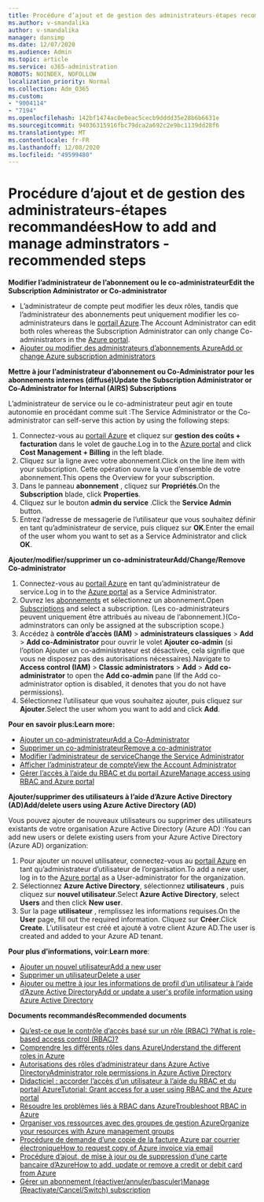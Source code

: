 ```yaml
---
title: Procédure d’ajout et de gestion des administrateurs-étapes recommandées
ms.author: v-smandalika
author: v-smandalika
manager: dansimp
ms.date: 12/07/2020
ms.audience: Admin
ms.topic: article
ms.service: o365-administration
ROBOTS: NOINDEX, NOFOLLOW
localization_priority: Normal
ms.collection: Adm_O365
ms.custom:
- "9004114"
- "7194"
ms.openlocfilehash: 142bf1474ac0e0eac5cecb9dddd35e28b6b6631e
ms.sourcegitcommit: 94036315916fbc79dca2a692c2e9bc1139dd28f6
ms.translationtype: MT
ms.contentlocale: fr-FR
ms.lasthandoff: 12/08/2020
ms.locfileid: "49599480"
---
```

# <a name="how-to-add-and-manage-adminstrators---recommended-steps"></a><span data-ttu-id="7afb0-102">Procédure d’ajout et de gestion des administrateurs-étapes recommandées</span><span class="sxs-lookup"><span data-stu-id="7afb0-102">How to add and manage adminstrators - recommended steps</span></span>

<span data-ttu-id="7afb0-103">**Modifier l’administrateur de l’abonnement ou le co-administrateur**</span><span class="sxs-lookup"><span data-stu-id="7afb0-103">**Edit the Subscription Administrator or Co-administrator**</span></span>

- <span data-ttu-id="7afb0-104">L’administrateur de compte peut modifier les deux rôles, tandis que l’administrateur des abonnements peut uniquement modifier les co-administrateurs dans le [portail Azure](https://ms.portal.azure.com/#home).</span><span class="sxs-lookup"><span data-stu-id="7afb0-104">The Account Administrator can edit both roles whereas the Subscription Administrator can only change Co-administrators in the [Azure portal](https://ms.portal.azure.com/#home).</span></span>
- [<span data-ttu-id="7afb0-105">Ajouter ou modifier des administrateurs d’abonnements Azure</span><span class="sxs-lookup"><span data-stu-id="7afb0-105">Add or change Azure subscription administrators</span></span>](https://docs.microsoft.com/azure/cost-management-billing/manage/add-change-subscription-administrator)

<span data-ttu-id="7afb0-106">**Mettre à jour l’administrateur d’abonnement ou Co-Administrator pour les abonnements internes (diffusé)**</span><span class="sxs-lookup"><span data-stu-id="7afb0-106">**Update the Subscription Administrator or Co-Administrator for Internal (AIRS) Subscriptions**</span></span>

<span data-ttu-id="7afb0-107">L’administrateur de service ou le co-administrateur peut agir en toute autonomie en procédant comme suit :</span><span class="sxs-lookup"><span data-stu-id="7afb0-107">The Service Administrator or the Co-administrator can self-serve this action by using the following steps:</span></span>

1. <span data-ttu-id="7afb0-108">Connectez-vous au [portail Azure](https://ms.portal.azure.com/#home) et cliquez sur **gestion des coûts + facturation** dans le volet de gauche.</span><span class="sxs-lookup"><span data-stu-id="7afb0-108">Log in to the [Azure portal](https://ms.portal.azure.com/#home) and click **Cost Management + Billing** in the left blade.</span></span>
2. <span data-ttu-id="7afb0-109">Cliquez sur la ligne avec votre abonnement.</span><span class="sxs-lookup"><span data-stu-id="7afb0-109">Click on the line item with your subscription.</span></span> <span data-ttu-id="7afb0-110">Cette opération ouvre la vue d’ensemble de votre abonnement.</span><span class="sxs-lookup"><span data-stu-id="7afb0-110">This opens the Overview for your subscription.</span></span>
3. <span data-ttu-id="7afb0-111">Dans le panneau **abonnement** , cliquez sur **Propriétés**.</span><span class="sxs-lookup"><span data-stu-id="7afb0-111">On the **Subscription** blade, click **Properties**.</span></span> 
4. <span data-ttu-id="7afb0-112">Cliquez sur le bouton **admin du service** .</span><span class="sxs-lookup"><span data-stu-id="7afb0-112">Click the **Service Admin** button.</span></span>
5. <span data-ttu-id="7afb0-113">Entrez l’adresse de messagerie de l’utilisateur que vous souhaitez définir en tant qu’administrateur de service, puis cliquez sur **OK**.</span><span class="sxs-lookup"><span data-stu-id="7afb0-113">Enter the email of the user whom you want to set as a Service Administrator and click **OK**.</span></span>

<span data-ttu-id="7afb0-114">**Ajouter/modifier/supprimer un co-administrateur**</span><span class="sxs-lookup"><span data-stu-id="7afb0-114">**Add/Change/Remove Co-administrator**</span></span>

1. <span data-ttu-id="7afb0-115">Connectez-vous au [portail Azure](https://ms.portal.azure.com/#home) en tant qu’administrateur de service.</span><span class="sxs-lookup"><span data-stu-id="7afb0-115">Log in to the [Azure portal](https://ms.portal.azure.com/#home) as a Service Administrator.</span></span>
2. <span data-ttu-id="7afb0-116">Ouvrez les [abonnements](https://ms.portal.azure.com/#blade/Microsoft_Azure_Billing/SubscriptionsBlade) et sélectionnez un abonnement.</span><span class="sxs-lookup"><span data-stu-id="7afb0-116">Open [Subscriptions](https://ms.portal.azure.com/#blade/Microsoft_Azure_Billing/SubscriptionsBlade) and select a subscription.</span></span> <span data-ttu-id="7afb0-117">(Les co-administrateurs peuvent uniquement être attribués au niveau de l’abonnement.)</span><span class="sxs-lookup"><span data-stu-id="7afb0-117">(Co-adminstrators can only be assigned at the subscription scope.)</span></span>
3. <span data-ttu-id="7afb0-118">Accédez à **contrôle d’accès (IAM)**  >  **administrateurs classiques**  >  **Add**  >  **Add co-Administrator** pour ouvrir le volet **Ajouter co-admin** (si l’option Ajouter un co-administrateur est désactivée, cela signifie que vous ne disposez pas des autorisations nécessaires).</span><span class="sxs-lookup"><span data-stu-id="7afb0-118">Navigate to **Access control (IAM)** > **Classic administrators** > **Add** > **Add co-administrator** to open the **Add co-admin** pane (If the Add co-administrator option is disabled, it denotes that you do not have permissions).</span></span>
4. <span data-ttu-id="7afb0-119">Sélectionnez l’utilisateur que vous souhaitez ajouter, puis cliquez sur **Ajouter**.</span><span class="sxs-lookup"><span data-stu-id="7afb0-119">Select the user whom you want to add and click **Add**.</span></span>

<span data-ttu-id="7afb0-120">**Pour en savoir plus:**</span><span class="sxs-lookup"><span data-stu-id="7afb0-120">**Learn more:**</span></span>
- [<span data-ttu-id="7afb0-121">Ajouter un co-administrateur</span><span class="sxs-lookup"><span data-stu-id="7afb0-121">Add a Co-Administrator</span></span>](https://docs.microsoft.com/azure/role-based-access-control/classic-administrators)
- [<span data-ttu-id="7afb0-122">Supprimer un co-administrateur</span><span class="sxs-lookup"><span data-stu-id="7afb0-122">Remove a co-administrator</span></span>](https://docs.microsoft.com/azure/role-based-access-control/classic-administrators)
- [<span data-ttu-id="7afb0-123">Modifier l’administrateur de service</span><span class="sxs-lookup"><span data-stu-id="7afb0-123">Change the Service Administrator</span></span>](https://docs.microsoft.com/azure/role-based-access-control/classic-administrators)
- [<span data-ttu-id="7afb0-124">Afficher l’administrateur de compte</span><span class="sxs-lookup"><span data-stu-id="7afb0-124">View the Account Administrator</span></span>](https://docs.microsoft.com/azure/role-based-access-control/classic-administrators)
- [<span data-ttu-id="7afb0-125">Gérer l’accès à l’aide du RBAC et du portail Azure</span><span class="sxs-lookup"><span data-stu-id="7afb0-125">Manage access using RBAC and Azure portal</span></span>](https://docs.microsoft.com/azure/role-based-access-control/role-assignments-portal)

<span data-ttu-id="7afb0-126">**Ajouter/supprimer des utilisateurs à l’aide d’Azure Active Directory (AD)**</span><span class="sxs-lookup"><span data-stu-id="7afb0-126">**Add/delete users using Azure Active Directory (AD)**</span></span>

<span data-ttu-id="7afb0-127">Vous pouvez ajouter de nouveaux utilisateurs ou supprimer des utilisateurs existants de votre organisation Azure Active Directory (Azure AD) :</span><span class="sxs-lookup"><span data-stu-id="7afb0-127">You can add new users or delete existing users from your Azure Active Directory (Azure AD) organization:</span></span>

1. <span data-ttu-id="7afb0-128">Pour ajouter un nouvel utilisateur, connectez-vous au [portail Azure](https://ms.portal.azure.com/#home) en tant qu’administrateur d’utilisateur de l’organisation.</span><span class="sxs-lookup"><span data-stu-id="7afb0-128">To add a new user, log in to the [Azure portal](https://ms.portal.azure.com/#home) as a User-administrator for the organization.</span></span>
2. <span data-ttu-id="7afb0-129">Sélectionnez **Azure Active Directory**, sélectionnez **utilisateurs** , puis cliquez sur **nouvel utilisateur**.</span><span class="sxs-lookup"><span data-stu-id="7afb0-129">Select **Azure Active Directory**, select **Users** and then click **New user**.</span></span>
3. <span data-ttu-id="7afb0-130">Sur la page **utilisateur** , remplissez les informations requises.</span><span class="sxs-lookup"><span data-stu-id="7afb0-130">On the **User** page, fill out the required information.</span></span> <span data-ttu-id="7afb0-131">Cliquez sur **Créer**.</span><span class="sxs-lookup"><span data-stu-id="7afb0-131">Click **Create**.</span></span> <span data-ttu-id="7afb0-132">L’utilisateur est créé et ajouté à votre client Azure AD.</span><span class="sxs-lookup"><span data-stu-id="7afb0-132">The user is created and added to your Azure AD tenant.</span></span>

<span data-ttu-id="7afb0-133">**Pour plus d’informations, voir**:</span><span class="sxs-lookup"><span data-stu-id="7afb0-133">**Learn more**:</span></span>

- [<span data-ttu-id="7afb0-134">Ajouter un nouvel utilisateur</span><span class="sxs-lookup"><span data-stu-id="7afb0-134">Add a new user</span></span>](https://docs.microsoft.com/azure/active-directory/fundamentals/add-users-azure-active-directory)
- [<span data-ttu-id="7afb0-135">Supprimer un utilisateur</span><span class="sxs-lookup"><span data-stu-id="7afb0-135">Delete a user</span></span>](https://docs.microsoft.com/azure/active-directory/fundamentals/add-users-azure-active-directory)
- [<span data-ttu-id="7afb0-136">Ajouter ou mettre à jour les informations de profil d’un utilisateur à l’aide d’Azure Active Directory</span><span class="sxs-lookup"><span data-stu-id="7afb0-136">Add or update a user's profile information using Azure Active Directory</span></span>](https://docs.microsoft.com/azure/active-directory/fundamentals/active-directory-users-profile-azure-portal)

<span data-ttu-id="7afb0-137">**Documents recommandés**</span><span class="sxs-lookup"><span data-stu-id="7afb0-137">**Recommended documents**</span></span>

- [<span data-ttu-id="7afb0-138">Qu’est-ce que le contrôle d’accès basé sur un rôle (RBAC) ?</span><span class="sxs-lookup"><span data-stu-id="7afb0-138">What is role-based access control (RBAC)?</span></span>](https://docs.microsoft.com/azure/role-based-access-control/overview)
- [<span data-ttu-id="7afb0-139">Comprendre les différents rôles dans Azure</span><span class="sxs-lookup"><span data-stu-id="7afb0-139">Understand the different roles in Azure</span></span>](https://docs.microsoft.com/azure/role-based-access-control/rbac-and-directory-admin-roles)
- [<span data-ttu-id="7afb0-140">Autorisations des rôles d’administrateur dans Azure Active Directory</span><span class="sxs-lookup"><span data-stu-id="7afb0-140">Administrator role permissions in Azure Active Directory</span></span>](https://docs.microsoft.com/azure/active-directory/roles/permissions-reference)
- [<span data-ttu-id="7afb0-141">Didacticiel : accorder l’accès d’un utilisateur à l’aide du RBAC et du portail Azure</span><span class="sxs-lookup"><span data-stu-id="7afb0-141">Tutorial: Grant access for a user using RBAC and the Azure portal</span></span>](https://docs.microsoft.com/azure/role-based-access-control/quickstart-assign-role-user-portal)
- [<span data-ttu-id="7afb0-142">Résoudre les problèmes liés à RBAC dans Azure</span><span class="sxs-lookup"><span data-stu-id="7afb0-142">Troubleshoot RBAC in Azure</span></span>](https://docs.microsoft.com/azure/role-based-access-control/troubleshooting)
- [<span data-ttu-id="7afb0-143">Organiser vos ressources avec des groupes de gestion Azure</span><span class="sxs-lookup"><span data-stu-id="7afb0-143">Organize your resources with Azure management groups</span></span>](https://docs.microsoft.com/azure/governance/management-groups/overview)
- [<span data-ttu-id="7afb0-144">Procédure de demande d’une copie de la facture Azure par courrier électronique</span><span class="sxs-lookup"><span data-stu-id="7afb0-144">How to request copy of Azure invoice via email</span></span>](https://azure.microsoft.com/en-us/blog/azure-email-invoices/)
- [<span data-ttu-id="7afb0-145">Procédure d’ajout, de mise à jour ou de suppression d’une carte bancaire d’Azure</span><span class="sxs-lookup"><span data-stu-id="7afb0-145">How to add, update or remove a credit or debit card from Azure</span></span>](https://docs.microsoft.com/azure/cost-management-billing/manage/change-credit-card)
- [<span data-ttu-id="7afb0-146">Gérer un abonnement (réactiver/annuler/basculer)</span><span class="sxs-lookup"><span data-stu-id="7afb0-146">Manage (Reactivate/Cancel/Switch) subscription</span></span>](https://docs.microsoft.com/azure/cost-management-billing/manage/subscription-disabled)



